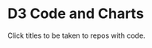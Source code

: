 # D3 Code and Charts

Click titles to be taken to repos with code.

<script setup>
import PhylogeneticTree from "./components/PhylogeneticTree.vue";
import BaseChart from "./components/BaseChart.vue";
</script>


<PhylogeneticTree/>
<br></br>
<BaseChart/>